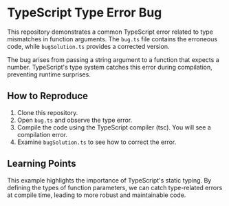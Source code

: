 # TypeScript Type Error Bug
This repository demonstrates a common TypeScript error related to type mismatches in function arguments.  The `bug.ts` file contains the erroneous code, while `bugSolution.ts` provides a corrected version.

The bug arises from passing a string argument to a function that expects a number. TypeScript's type system catches this error during compilation, preventing runtime surprises.

## How to Reproduce
1. Clone this repository.
2. Open `bug.ts` and observe the type error. 
3. Compile the code using the TypeScript compiler (tsc). You will see a compilation error.
4. Examine `bugSolution.ts` to see how to correct the error.

## Learning Points
This example highlights the importance of TypeScript's static typing. By defining the types of function parameters, we can catch type-related errors at compile time, leading to more robust and maintainable code.